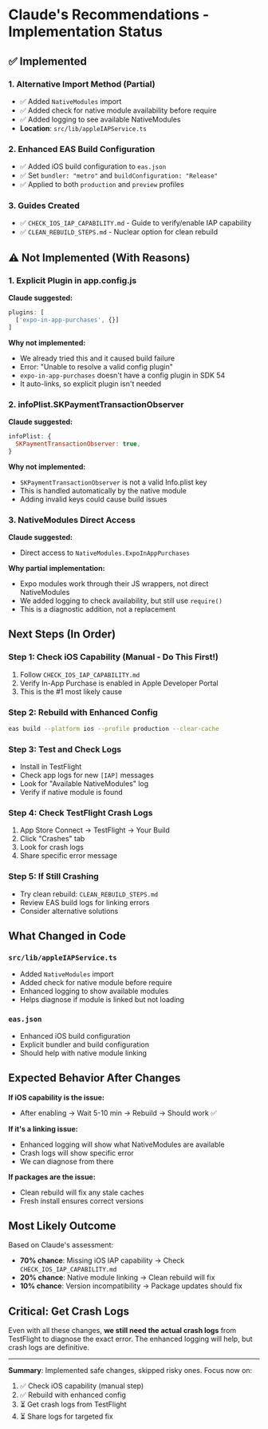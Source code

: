 # Claude's Recommendations - Implementation Status

## ✅ Implemented

### 1. Alternative Import Method (Partial)
- ✅ Added `NativeModules` import
- ✅ Added check for native module availability before require
- ✅ Added logging to see available NativeModules
- **Location**: `src/lib/appleIAPService.ts`

### 2. Enhanced EAS Build Configuration
- ✅ Added iOS build configuration to `eas.json`
- ✅ Set `bundler: "metro"` and `buildConfiguration: "Release"`
- ✅ Applied to both `production` and `preview` profiles

### 3. Guides Created
- ✅ `CHECK_IOS_IAP_CAPABILITY.md` - Guide to verify/enable IAP capability
- ✅ `CLEAN_REBUILD_STEPS.md` - Nuclear option for clean rebuild

## ⚠️ Not Implemented (With Reasons)

### 1. Explicit Plugin in app.config.js
**Claude suggested:**
```javascript
plugins: [
  ['expo-in-app-purchases', {}]
]
```

**Why not implemented:**
- We already tried this and it caused build failure
- Error: "Unable to resolve a valid config plugin"
- `expo-in-app-purchases` doesn't have a config plugin in SDK 54
- It auto-links, so explicit plugin isn't needed

### 2. infoPlist.SKPaymentTransactionObserver
**Claude suggested:**
```javascript
infoPlist: {
  SKPaymentTransactionObserver: true,
}
```

**Why not implemented:**
- `SKPaymentTransactionObserver` is not a valid Info.plist key
- This is handled automatically by the native module
- Adding invalid keys could cause build issues

### 3. NativeModules Direct Access
**Claude suggested:**
- Direct access to `NativeModules.ExpoInAppPurchases`

**Why partial implementation:**
- Expo modules work through their JS wrappers, not direct NativeModules
- We added logging to check availability, but still use `require()`
- This is a diagnostic addition, not a replacement

## Next Steps (In Order)

### Step 1: Check iOS Capability (Manual - Do This First!)
1. Follow `CHECK_IOS_IAP_CAPABILITY.md`
2. Verify In-App Purchase is enabled in Apple Developer Portal
3. This is the #1 most likely cause

### Step 2: Rebuild with Enhanced Config
```bash
eas build --platform ios --profile production --clear-cache
```

### Step 3: Test and Check Logs
- Install in TestFlight
- Check app logs for new `[IAP]` messages
- Look for "Available NativeModules" log
- Verify if native module is found

### Step 4: Check TestFlight Crash Logs
1. App Store Connect → TestFlight → Your Build
2. Click "Crashes" tab
3. Look for crash logs
4. Share specific error message

### Step 5: If Still Crashing
- Try clean rebuild: `CLEAN_REBUILD_STEPS.md`
- Review EAS build logs for linking errors
- Consider alternative solutions

## What Changed in Code

### `src/lib/appleIAPService.ts`
- Added `NativeModules` import
- Added check for native module before require
- Enhanced logging to show available modules
- Helps diagnose if module is linked but not loading

### `eas.json`
- Enhanced iOS build configuration
- Explicit bundler and build configuration
- Should help with native module linking

## Expected Behavior After Changes

**If iOS capability is the issue:**
- After enabling → Wait 5-10 min → Rebuild → Should work ✅

**If it's a linking issue:**
- Enhanced logging will show what NativeModules are available
- Crash logs will show specific error
- We can diagnose from there

**If packages are the issue:**
- Clean rebuild will fix any stale caches
- Fresh install ensures correct versions

## Most Likely Outcome

Based on Claude's assessment:
- **70% chance**: Missing iOS IAP capability → Check `CHECK_IOS_IAP_CAPABILITY.md`
- **20% chance**: Native module linking → Clean rebuild will fix
- **10% chance**: Version incompatibility → Package updates should fix

## Critical: Get Crash Logs

Even with all these changes, **we still need the actual crash logs** from TestFlight to diagnose the exact error. The enhanced logging will help, but crash logs are definitive.

---

**Summary**: Implemented safe changes, skipped risky ones. Focus now on:
1. ✅ Check iOS capability (manual step)
2. ✅ Rebuild with enhanced config
3. ⏳ Get crash logs from TestFlight
4. ⏳ Share logs for targeted fix

